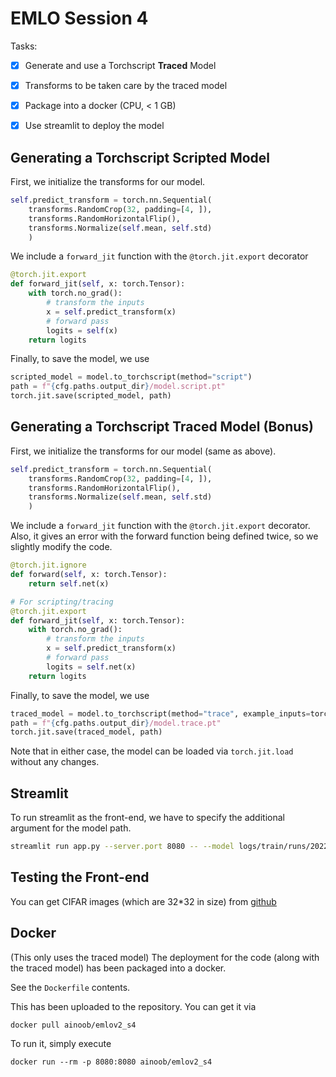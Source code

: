 # EMLO Session 4

Tasks:
- [x] Generate and use a Torchscript **Traced** Model
- [x] Transforms to be taken care by the traced model
- [x] Package into a docker (CPU, < 1 GB)
- [x] Use streamlit to deploy the model



## Generating a Torchscript Scripted Model
First, we initialize the transforms for our model.

```python
self.predict_transform = torch.nn.Sequential(
	transforms.RandomCrop(32, padding=[4, ]),
    transforms.RandomHorizontalFlip(),
    transforms.Normalize(self.mean, self.std)
    )
```


We include a `forward_jit` function with the `@torch.jit.export` decorator

```python
@torch.jit.export
def forward_jit(self, x: torch.Tensor):
	with torch.no_grad():
		# transform the inputs
		x = self.predict_transform(x)
		# forward pass
		logits = self(x)
	return logits
```

Finally, to save the model, we use

```python
scripted_model = model.to_torchscript(method="script")
path = f"{cfg.paths.output_dir}/model.script.pt"
torch.jit.save(scripted_model, path)
```


## Generating a Torchscript Traced Model (Bonus)
First, we initialize the transforms for our model (same as above).

```python
self.predict_transform = torch.nn.Sequential(
	transforms.RandomCrop(32, padding=[4, ]),
    transforms.RandomHorizontalFlip(),
    transforms.Normalize(self.mean, self.std)
    )
```


We include a `forward_jit` function with the `@torch.jit.export` decorator. Also, it gives an error with the forward function being defined twice, so we slightly modify the code.

```python
@torch.jit.ignore
def forward(self, x: torch.Tensor):
	return self.net(x)

# For scripting/tracing
@torch.jit.export
def forward_jit(self, x: torch.Tensor):
	with torch.no_grad():
	    # transform the inputs
	    x = self.predict_transform(x)
	    # forward pass
	    logits = self.net(x)
	return logits
```

Finally, to save the model, we use

```python
traced_model = model.to_torchscript(method="trace", example_inputs=torch.randn(1,3,32,32))
path = f"{cfg.paths.output_dir}/model.trace.pt"
torch.jit.save(traced_model, path)
```


Note that in either case, the model can be loaded via `torch.jit.load` without any changes.

## Streamlit
To run streamlit as the front-end, we have to specify the additional argument for the model path.

```bash
streamlit run app.py --server.port 8080 -- --model logs/train/runs/2022-09-30_10-41-11/model.trace.pt
```


## Testing the Front-end
You can get CIFAR images (which are 32*32 in size) from [github](https://github.com/YoongiKim/CIFAR-10-images)


## Docker
(This only uses the traced model)
The deployment for the code (along with the traced model) has been packaged into a docker.

See the `Dockerfile` contents.

This has been uploaded to the repository. You can get it via
```
docker pull ainoob/emlov2_s4
```

To run it, simply execute
```
docker run --rm -p 8080:8080 ainoob/emlov2_s4
```
